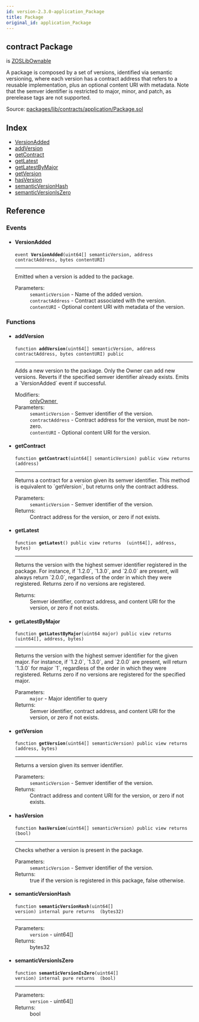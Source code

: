 ```yaml
---
id: version-2.3.0-application_Package
title: Package
original_id: application_Package
---
```


<div class="contract-doc"><div class="contract"><h2 class="contract-header"><span class="contract-kind">contract</span> Package</h2><p class="base-contracts"><span>is</span> <a href="ownership_Ownable_ZOSLibOwnable.html">ZOSLibOwnable</a></p><p class="description">A package is composed by a set of versions, identified via semantic versioning, where each version has a contract address that refers to a reusable implementation, plus an optional content URI with metadata. Note that the semver identifier is restricted to major, minor, and patch, as prerelease tags are not supported.</p><div class="source">Source: <a href="https://github.com/zeppelinos/zos/blob/v2.3.0/packages/lib/contracts/application/Package.sol" target="_blank">packages/lib/contracts/application/Package.sol</a></div></div><div class="index"><h2>Index</h2><ul><li><a href="application_Package.html#VersionAdded">VersionAdded</a></li><li><a href="application_Package.html#addVersion">addVersion</a></li><li><a href="application_Package.html#getContract">getContract</a></li><li><a href="application_Package.html#getLatest">getLatest</a></li><li><a href="application_Package.html#getLatestByMajor">getLatestByMajor</a></li><li><a href="application_Package.html#getVersion">getVersion</a></li><li><a href="application_Package.html#hasVersion">hasVersion</a></li><li><a href="application_Package.html#semanticVersionHash">semanticVersionHash</a></li><li><a href="application_Package.html#semanticVersionIsZero">semanticVersionIsZero</a></li></ul></div><div class="reference"><h2>Reference</h2><div class="events"><h3>Events</h3><ul><li><div class="item event"><span id="VersionAdded" class="anchor-marker"></span><h4 class="name">VersionAdded</h4><div class="body"><code class="signature">event <strong>VersionAdded</strong><span>(uint64[] semanticVersion, address contractAddress, bytes contentURI) </span></code><hr/><div class="description"><p>Emitted when a version is added to the package.</p></div><dl><dt><span class="label-parameters">Parameters:</span></dt><dd><div><code>semanticVersion</code> - Name of the added version.</div><div><code>contractAddress</code> - Contract associated with the version.</div><div><code>contentURI</code> - Optional content URI with metadata of the version.</div></dd></dl></div></div></li></ul></div><div class="functions"><h3>Functions</h3><ul><li><div class="item function"><span id="addVersion" class="anchor-marker"></span><h4 class="name">addVersion</h4><div class="body"><code class="signature">function <strong>addVersion</strong><span>(uint64[] semanticVersion, address contractAddress, bytes contentURI) </span><span>public </span></code><hr/><div class="description"><p>Adds a new version to the package. Only the Owner can add new versions. Reverts if the specified semver identifier already exists. Emits a `VersionAdded` event if successful.</p></div><dl><dt><span class="label-modifiers">Modifiers:</span></dt><dd><a href="ownership_Ownable_ZOSLibOwnable.html#onlyOwner">onlyOwner </a></dd><dt><span class="label-parameters">Parameters:</span></dt><dd><div><code>semanticVersion</code> - Semver identifier of the version.</div><div><code>contractAddress</code> - Contract address for the version, must be non-zero.</div><div><code>contentURI</code> - Optional content URI for the version.</div></dd></dl></div></div></li><li><div class="item function"><span id="getContract" class="anchor-marker"></span><h4 class="name">getContract</h4><div class="body"><code class="signature">function <strong>getContract</strong><span>(uint64[] semanticVersion) </span><span>public </span><span>view </span><span>returns  (address) </span></code><hr/><div class="description"><p>Returns a contract for a version given its semver identifier. This method is equivalent to `getVersion`, but returns only the contract address.</p></div><dl><dt><span class="label-parameters">Parameters:</span></dt><dd><div><code>semanticVersion</code> - Semver identifier of the version.</div></dd><dt><span class="label-return">Returns:</span></dt><dd>Contract address for the version, or zero if not exists.</dd></dl></div></div></li><li><div class="item function"><span id="getLatest" class="anchor-marker"></span><h4 class="name">getLatest</h4><div class="body"><code class="signature">function <strong>getLatest</strong><span>() </span><span>public </span><span>view </span><span>returns  (uint64[], address, bytes) </span></code><hr/><div class="description"><p>Returns the version with the highest semver identifier registered in the package. For instance, if `1.2.0`, `1.3.0`, and `2.0.0` are present, will always return `2.0.0`, regardless of the order in which they were registered. Returns zero if no versions are registered.</p></div><dl><dt><span class="label-return">Returns:</span></dt><dd>Semver identifier, contract address, and content URI for the version, or zero if not exists.</dd></dl></div></div></li><li><div class="item function"><span id="getLatestByMajor" class="anchor-marker"></span><h4 class="name">getLatestByMajor</h4><div class="body"><code class="signature">function <strong>getLatestByMajor</strong><span>(uint64 major) </span><span>public </span><span>view </span><span>returns  (uint64[], address, bytes) </span></code><hr/><div class="description"><p>Returns the version with the highest semver identifier for the given major. For instance, if `1.2.0`, `1.3.0`, and `2.0.0` are present, will return `1.3.0` for major `1`, regardless of the order in which they were registered. Returns zero if no versions are registered for the specified major.</p></div><dl><dt><span class="label-parameters">Parameters:</span></dt><dd><div><code>major</code> - Major identifier to query</div></dd><dt><span class="label-return">Returns:</span></dt><dd>Semver identifier, contract address, and content URI for the version, or zero if not exists.</dd></dl></div></div></li><li><div class="item function"><span id="getVersion" class="anchor-marker"></span><h4 class="name">getVersion</h4><div class="body"><code class="signature">function <strong>getVersion</strong><span>(uint64[] semanticVersion) </span><span>public </span><span>view </span><span>returns  (address, bytes) </span></code><hr/><div class="description"><p>Returns a version given its semver identifier.</p></div><dl><dt><span class="label-parameters">Parameters:</span></dt><dd><div><code>semanticVersion</code> - Semver identifier of the version.</div></dd><dt><span class="label-return">Returns:</span></dt><dd>Contract address and content URI for the version, or zero if not exists.</dd></dl></div></div></li><li><div class="item function"><span id="hasVersion" class="anchor-marker"></span><h4 class="name">hasVersion</h4><div class="body"><code class="signature">function <strong>hasVersion</strong><span>(uint64[] semanticVersion) </span><span>public </span><span>view </span><span>returns  (bool) </span></code><hr/><div class="description"><p>Checks whether a version is present in the package.</p></div><dl><dt><span class="label-parameters">Parameters:</span></dt><dd><div><code>semanticVersion</code> - Semver identifier of the version.</div></dd><dt><span class="label-return">Returns:</span></dt><dd>true if the version is registered in this package, false otherwise.</dd></dl></div></div></li><li><div class="item function"><span id="semanticVersionHash" class="anchor-marker"></span><h4 class="name">semanticVersionHash</h4><div class="body"><code class="signature">function <strong>semanticVersionHash</strong><span>(uint64[] version) </span><span>internal </span><span>pure </span><span>returns  (bytes32) </span></code><hr/><dl><dt><span class="label-parameters">Parameters:</span></dt><dd><div><code>version</code> - uint64[]</div></dd><dt><span class="label-return">Returns:</span></dt><dd>bytes32</dd></dl></div></div></li><li><div class="item function"><span id="semanticVersionIsZero" class="anchor-marker"></span><h4 class="name">semanticVersionIsZero</h4><div class="body"><code class="signature">function <strong>semanticVersionIsZero</strong><span>(uint64[] version) </span><span>internal </span><span>pure </span><span>returns  (bool) </span></code><hr/><dl><dt><span class="label-parameters">Parameters:</span></dt><dd><div><code>version</code> - uint64[]</div></dd><dt><span class="label-return">Returns:</span></dt><dd>bool</dd></dl></div></div></li></ul></div></div></div>
